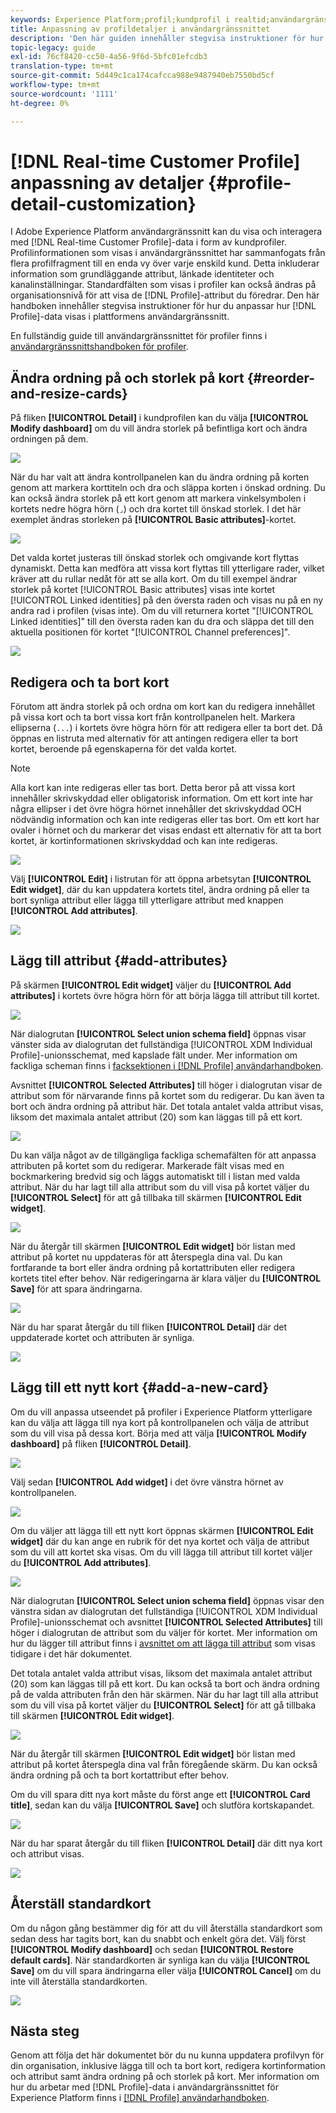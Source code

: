 ```yaml
---
keywords: Experience Platform;profil;kundprofil i realtid;användargränssnitt;gränssnitt;anpassning;profilinformation;information
title: Anpassning av profildetaljer i användargränssnittet
description: 'Den här guiden innehåller stegvisa instruktioner för hur kundprofildata i realtid visas i Adobe Experience Platform användargränssnitt. '
topic-legacy: guide
exl-id: 76cf8420-cc50-4a56-9f6d-5bfc01efcdb3
translation-type: tm+mt
source-git-commit: 5d449c1ca174cafcca988e9487940eb7550bd5cf
workflow-type: tm+mt
source-wordcount: '1111'
ht-degree: 0%

---
```


# [!DNL Real-time Customer Profile] anpassning av detaljer  {#profile-detail-customization}

I Adobe Experience Platform användargränssnitt kan du visa och interagera med [!DNL Real-time Customer Profile]-data i form av kundprofiler. Profilinformationen som visas i användargränssnittet har sammanfogats från flera profilfragment till en enda vy över varje enskild kund. Detta inkluderar information som grundläggande attribut, länkade identiteter och kanalinställningar. Standardfälten som visas i profiler kan också ändras på organisationsnivå för att visa de [!DNL Profile]-attribut du föredrar. Den här handboken innehåller stegvisa instruktioner för hur du anpassar hur [!DNL Profile]-data visas i plattformens användargränssnitt.

En fullständig guide till användargränssnittet för profiler finns i [användargränssnittshandboken för profiler](user-guide.md).

## Ändra ordning på och storlek på kort {#reorder-and-resize-cards}

På fliken **[!UICONTROL Detail]** i kundprofilen kan du välja **[!UICONTROL Modify dashboard]** om du vill ändra storlek på befintliga kort och ändra ordningen på dem.

![](../images/profile-customization/profiles-modify-dashboard.png)

När du har valt att ändra kontrollpanelen kan du ändra ordning på korten genom att markera korttiteln och dra och släppa korten i önskad ordning. Du kan också ändra storlek på ett kort genom att markera vinkelsymbolen i kortets nedre högra hörn (`⌟`) och dra kortet till önskad storlek. I det här exemplet ändras storleken på **[!UICONTROL Basic attributes]**-kortet.

![](../images/profile-customization/profiles-resize-cards.png)

Det valda kortet justeras till önskad storlek och omgivande kort flyttas dynamiskt. Detta kan medföra att vissa kort flyttas till ytterligare rader, vilket kräver att du rullar nedåt för att se alla kort. Om du till exempel ändrar storlek på kortet [!UICONTROL Basic attributes] visas inte kortet [!UICONTROL Linked identities] på den översta raden och visas nu på en ny andra rad i profilen (visas inte). Om du vill returnera kortet &quot;[!UICONTROL Linked identities]&quot; till den översta raden kan du dra och släppa det till den aktuella positionen för kortet &quot;[!UICONTROL Channel preferences]&quot;.

![](../images/profile-customization/profiles-card-resized.png)

## Redigera och ta bort kort

Förutom att ändra storlek på och ordna om kort kan du redigera innehållet på vissa kort och ta bort vissa kort från kontrollpanelen helt. Markera ellipserna (`...`) i kortets övre högra hörn för att redigera eller ta bort det. Då öppnas en listruta med alternativ för att antingen redigera eller ta bort kortet, beroende på egenskaperna för det valda kortet.

>[!NOTE]
>
>Alla kort kan inte redigeras eller tas bort. Detta beror på att vissa kort innehåller skrivskyddad eller obligatorisk information. Om ett kort inte har några ellipser i det övre högra hörnet innehåller det skrivskyddad OCH nödvändig information och kan inte redigeras eller tas bort. Om ett kort har ovaler i hörnet och du markerar det visas endast ett alternativ för att ta bort kortet, är kortinformationen skrivskyddad och kan inte redigeras.

![](../images/profile-customization/profiles-edit-remove-resized.png)

Välj **[!UICONTROL Edit]** i listrutan för att öppna arbetsytan **[!UICONTROL Edit widget]**, där du kan uppdatera kortets titel, ändra ordning på eller ta bort synliga attribut eller lägga till ytterligare attribut med knappen **[!UICONTROL Add attributes]**.

![](../images/profile-customization/profiles-edit-widget-basic-attributes.png)

## Lägg till attribut {#add-attributes}

På skärmen **[!UICONTROL Edit widget]** väljer du **[!UICONTROL Add attributes]** i kortets övre högra hörn för att börja lägga till attribut till kortet.

![](../images/profile-customization/profiles-edit-widget-basic-add-attributes.png)

När dialogrutan **[!UICONTROL Select union schema field]** öppnas visar vänster sida av dialogrutan det fullständiga [!UICONTROL XDM Individual Profile]-unionsschemat, med kapslade fält under. Mer information om fackliga scheman finns i [facksektionen i  [!DNL Profile] användarhandboken](user-guide.md#union-schema).

Avsnittet **[!UICONTROL Selected Attributes]** till höger i dialogrutan visar de attribut som för närvarande finns på kortet som du redigerar. Du kan även ta bort och ändra ordning på attribut här. Det totala antalet valda attribut visas, liksom det maximala antalet attribut (20) som kan läggas till på ett kort.

![](../images/profile-customization/profiles-select-field-before.png)

Du kan välja något av de tillgängliga fackliga schemafälten för att anpassa attributen på kortet som du redigerar. Markerade fält visas med en bockmarkering bredvid sig och läggs automatiskt till i listan med valda attribut. När du har lagt till alla attribut som du vill visa på kortet väljer du **[!UICONTROL Select]** för att gå tillbaka till skärmen **[!UICONTROL Edit widget]**.

![](../images/profile-customization/profiles-select-field-after.png)

När du återgår till skärmen **[!UICONTROL Edit widget]** bör listan med attribut på kortet nu uppdateras för att återspegla dina val. Du kan fortfarande ta bort eller ändra ordning på kortattributen eller redigera kortets titel efter behov. När redigeringarna är klara väljer du **[!UICONTROL Save]** för att spara ändringarna.

![](../images/profile-customization/profiles-edit-widget-new-attributes.png)

När du har sparat återgår du till fliken **[!UICONTROL Detail]** där det uppdaterade kortet och attributen är synliga.

![](../images/profile-customization/profiles-resized-card-new-attributes.png)

## Lägg till ett nytt kort {#add-a-new-card}

Om du vill anpassa utseendet på profiler i Experience Platform ytterligare kan du välja att lägga till nya kort på kontrollpanelen och välja de attribut som du vill visa på dessa kort. Börja med att välja **[!UICONTROL Modify dashboard]** på fliken **[!UICONTROL Detail]**.

![](../images/profile-customization/profiles-modify-dashboard.png)

Välj sedan **[!UICONTROL Add widget]** i det övre vänstra hörnet av kontrollpanelen.

![](../images/profile-customization/profiles-add-widget.png)

Om du väljer att lägga till ett nytt kort öppnas skärmen **[!UICONTROL Edit widget]** där du kan ange en rubrik för det nya kortet och välja de attribut som du vill att kortet ska visas. Om du vill lägga till attribut till kortet väljer du **[!UICONTROL Add attributes]**.

![](../images/profile-customization/profiles-edit-new-widget.png)

När dialogrutan **[!UICONTROL Select union schema field]** öppnas visar den vänstra sidan av dialogrutan det fullständiga [!UICONTROL XDM Individual Profile]-unionsschemat och avsnittet **[!UICONTROL Selected Attributes]** till höger i dialogrutan de attribut som du väljer för kortet. Mer information om hur du lägger till attribut finns i [avsnittet om att lägga till attribut](#add-attributes) som visas tidigare i det här dokumentet.

Det totala antalet valda attribut visas, liksom det maximala antalet attribut (20) som kan läggas till på ett kort. Du kan också ta bort och ändra ordning på de valda attributen från den här skärmen. När du har lagt till alla attribut som du vill visa på kortet väljer du **[!UICONTROL Select]** för att gå tillbaka till skärmen **[!UICONTROL Edit widget]**.

![](../images/profile-customization/profiles-add-fields-new-widget.png)

När du återgår till skärmen **[!UICONTROL Edit widget]** bör listan med attribut på kortet återspegla dina val från föregående skärm. Du kan också ändra ordning på och ta bort kortattribut efter behov.

Om du vill spara ditt nya kort måste du först ange ett **[!UICONTROL Card title]**, sedan kan du välja **[!UICONTROL Save]** och slutföra kortskapandet.

![](../images/profile-customization/profiles-edit-new-widget-with-fields.png)

När du har sparat återgår du till fliken **[!UICONTROL Detail]** där ditt nya kort och attribut visas.

![](../images/profile-customization/profiles-detail-new-widget.png)

## Återställ standardkort

Om du någon gång bestämmer dig för att du vill återställa standardkort som sedan dess har tagits bort, kan du snabbt och enkelt göra det. Välj först **[!UICONTROL Modify dashboard]** och sedan **[!UICONTROL Restore default cards]**. När standardkorten är synliga kan du välja **[!UICONTROL Save]** om du vill spara ändringarna eller välja **[!UICONTROL Cancel]** om du inte vill återställa standardkorten.

![](../images/profile-customization/profiles-restore-default.png)

## Nästa steg

Genom att följa det här dokumentet bör du nu kunna uppdatera profilvyn för din organisation, inklusive lägga till och ta bort kort, redigera kortinformation och attribut samt ändra ordning på och storlek på kort. Mer information om hur du arbetar med [!DNL Profile]-data i användargränssnittet för Experience Platform finns i [[!DNL Profile] användarhandboken](user-guide.md).
